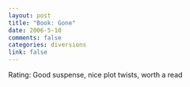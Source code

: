```yaml
--- 
layout: post
title: "Book: Gone"
date: 2006-5-10
comments: false
categories: diversions
link: false
---
```

Rating: Good suspense, nice plot twists, worth a read
